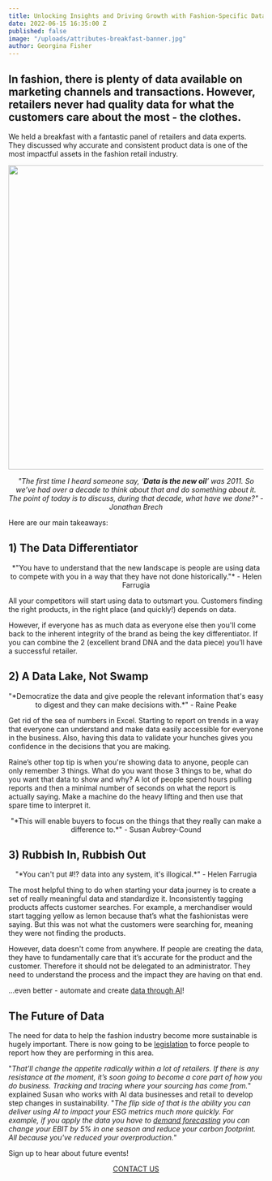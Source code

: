 ```yaml
---
title: Unlocking Insights and Driving Growth with Fashion-Specific Data
date: 2022-06-15 16:35:00 Z
published: false
image: "/uploads/attributes-breakfast-banner.jpg"
author: Georgina Fisher
---
```


## In fashion, there is plenty of data available on marketing channels and transactions. However, retailers never had quality data for what the customers care about the most - the clothes. 

We held a breakfast with a fantastic panel of retailers and data experts. They discussed why accurate and consistent product data is one of the most impactful assets in the fashion retail industry.

<p style="text-align:center"><img style="margin-left: 0px; width: 600px;" src ="/uploads/attributes-breakfast-speakers.jpg"/></p>

*<p style="text-align:center">"The first time I heard someone say, ‘<b>Data is the new oil</b>’ was 2011. So we’ve had over a decade to think about that and do something about it. The point of today is to discuss, during that decade, what have we done?" - Jonathan Brech</p>*

Here are our main takeaways:

## 1) The Data Differentiator

<p style="text-align:center">*"You have to understand that the new landscape is people are using data to compete with you in a way that they have not done historically."* - Helen Farrugia</p>

All your competitors will start using data to outsmart you. Customers finding the right products, in the right place (and quickly!) depends on data. 

However, if everyone has as much data as everyone else then you'll come back to the inherent integrity of the brand as being the key differentiator. If you can combine the 2 (excellent brand DNA and the data piece) you’ll have a successful retailer.

## 2) A Data Lake, Not Swamp

<p style="text-align:center">"*Democratize the data and give people the relevant information that's easy to digest and they can make decisions with.*" - Raine Peake</p>

Get rid of the sea of numbers in Excel. Starting to report on trends in a way that everyone can understand and make data easily accessible for everyone in the business. Also, having this data to validate your hunches gives you confidence in the decisions that you are making.

Raine’s other top tip is when you're showing data to anyone, people can only remember 3 things. What do you want those 3 things to be, what do you want that data to show and why? A lot of people spend hours pulling reports and then a minimal number of seconds on what the report is actually saying. Make a machine do the heavy lifting and then use that spare time to interpret it.

<p style="text-align:center">"*This will enable buyers to focus on the things that they really can make a difference to.*" - Susan Aubrey-Cound</p>

## 3) Rubbish In, Rubbish Out

<p style="text-align:center">"*You can't put #!? data into any system, it's illogical.*" - Helen Farrugia</p>

The most helpful thing to do when starting your data journey is to create a set of really meaningful data and standardize it. Inconsistently tagging products affects customer searches. For example, a merchandiser would start tagging yellow as lemon because that’s what the fashionistas were saying. But this was not what the customers were searching for, meaning they were not finding the products.

However, data doesn't come from anywhere. If people are creating the data, they have to fundamentally care that it’s accurate for the product and the customer. Therefore it should not be delegated to an administrator. They need to understand the process and the impact they are having on that end.

…even better - automate and create [data through AI](https://dressipi.com/solutions/product-tagging/)!

## The Future of Data

The need for data to help the fashion industry become more sustainable is hugely important. There is now going to be [legislation](https://www.voguebusiness.com/sustainability/eu-moves-to-legislate-sustainable-fashion-will-it-work) to force people to report how they are performing in this area.

"*That’ll change the appetite radically within a lot of retailers. If there is any resistance at the moment, it’s soon going to become a core part of how you do business. Tracking and tracing where your sourcing has come from.*" explained Susan who works with AI data businesses and retail to develop step changes in sustainability. "*The flip side of that is the ability you can deliver using AI to impact your ESG metrics much more quickly. For example, if you apply the data you have to [demand forecasting](https://dressipi.com/blog/be-more-profitable-with-better-data/) you can change your EBIT by 5% in one season and reduce your carbon footprint. All because you've reduced your overproduction.*"

Sign up to hear about future events!

<p style="text-align:center"><a href="/company/demo/" class="button button-primary">CONTACT US</a></p>